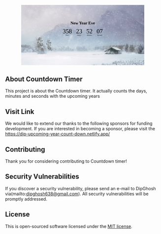 <p align="center">
<a href="https://dip-upcoming-year-count-down.netlify.app/" target="_blank">
<img src="./img/image.png" width="400" alt="QR Scanner Logo"></a></p>


## About Countdown Timer

This project is about the Countdown timer. It actually counts the days, minutes and seconds with the upcoming years


## Visit Link

We would like to extend our thanks to the following sponsors for funding development.
If you are interested in becoming a sponsor, please visit the https://dip-upcoming-year-count-down.netlify.app/



## Contributing

Thank you for considering contributing to Countdown timer!


## Security Vulnerabilities

If you discover a security vulnerability, please send an e-mail to DipGhosh via(mailto:dipghosh638@gmail.com). All security vulnerabilities will be promptly addressed.

## License

This is open-sourced software licensed under the [MIT license](https://opensource.org/licenses/MIT).
